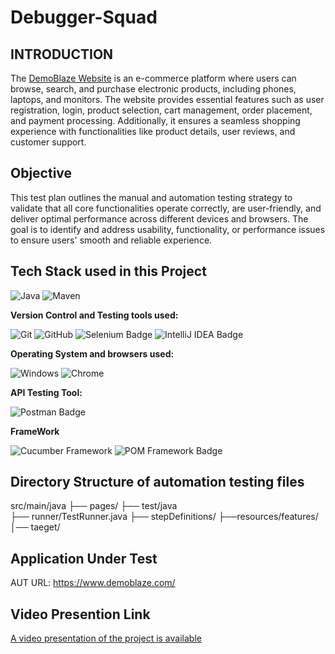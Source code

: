 # Debugger-Squad
## INTRODUCTION
The [DemoBlaze Website](https://www.demoblaze.com/index.html "Visit DemoBlaze")
is an e-commerce platform where users can browse, search, and purchase electronic products, including phones, laptops, and monitors. The website provides essential features such as user registration, login, product selection, cart management, order placement, and payment processing. Additionally, it ensures a seamless shopping experience with functionalities like product details, user reviews, and customer support.

## Objective
This test plan outlines the manual and automation testing strategy to validate that all core functionalities operate correctly, are user-friendly, and deliver optimal performance across different devices and browsers. The goal is to identify and address usability, functionality, or performance issues to ensure users' smooth and reliable experience.

## Tech Stack used in this Project

<img alt="Java" src="https://img.shields.io/badge/Java-007396?logo=java&logoColor=white&style=flat" />
<img alt="Maven" src="https://img.shields.io/badge/Maven-C71A36?logo=apache-maven&logoColor=white&style=flat" />

**Version Control and Testing tools used:**

<img alt="Git" src="https://img.shields.io/badge/Git-F05032?logo=git&logoColor=white&style=flat" />
<img alt="GitHub" src="https://img.shields.io/badge/GitHub-181717?logo=github&logoColor=white&style=flat" />
<img src="https://img.shields.io/badge/Selenium-green?style=flat&logo=selenium&logoColor=white" alt="Selenium Badge">
<img src="https://img.shields.io/badge/IDE-IntelliJ-blue?style=flat&logo=intellijidea&logoColor=white" alt="IntelliJ IDEA Badge">

**Operating System and browsers used:**

<img alt="Windows" src="https://img.shields.io/badge/Windows-00ADEF?logo=windows&logoColor=white&style=flat" />
<img alt="Chrome" src="https://img.shields.io/badge/Chrome-4285F4?logo=google-chrome&logoColor=white&style=flat" />

**API Testing Tool:**

<img src="https://img.shields.io/badge/Postman-orange?style=flat&logo=postman&logoColor=white" alt="Postman Badge">

**FrameWork**

<img src="https://img.shields.io/badge/Cucumber-green?logo=cucumber&logoColor=white&style=flat" alt="Cucumber Framework">
<img src="https://img.shields.io/badge/POM%20Framework-White?style=flat&logo=java&logoColor=white" alt="POM Framework Badge">

## Directory Structure of automation testing files
src/main/java
├── pages/
├── test/java   
├── runner/TestRunner.java
├── stepDefinitions/
├──resources/features/
│── taeget/

## Application Under Test 

AUT URL: https://www.demoblaze.com/

## Video Presention Link

[A video presentation of the project is available](https://drive.google.com/file/d/1bZ6hWeJNnl-0MlA3zOq8-CWZgX35asLF/view)














